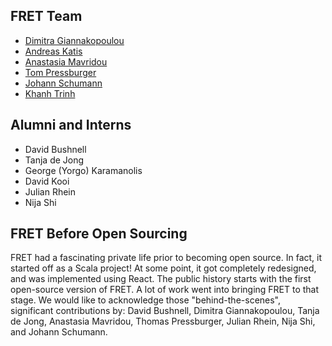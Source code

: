 FRET Team
---------

* [Dimitra Giannakopoulou](https://ti.arc.nasa.gov/profile/dimitra/)
* [Andreas Katis](https://andreaskatis.github.io/)
* [Anastasia Mavridou](http://amavridou.com/)
* [Tom Pressburger](https://ti.arc.nasa.gov/profile/ttp/)
* [Johann Schumann](https://ti.arc.nasa.gov/profile/schumann/)
* [Khanh Trinh]()

Alumni and Interns
------------------

* David Bushnell
* Tanja de Jong
* George (Yorgo) Karamanolis
* David Kooi
* Julian Rhein
* Nija Shi


FRET Before Open Sourcing
-------------------------

FRET had a fascinating private life prior to becoming open source. In fact, it started off as a Scala project! At some point, it got completely redesigned, and was implemented using React. The public history starts with the first open-source version of FRET. A lot of work went into bringing FRET to that stage. We would like to acknowledge those "behind-the-scenes", significant contributions by: David Bushnell, Dimitra Giannakopoulou, Tanja de Jong, Anastasia Mavridou, Thomas Pressburger, Julian Rhein, Nija Shi, and Johann Schumann.
